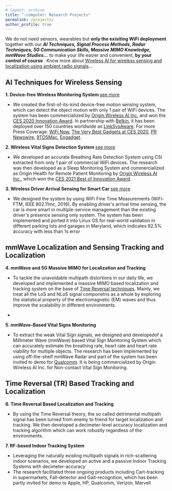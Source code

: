 ```yaml
---
# layout: archive
title: ":computer: Research Projects"
permalink: /projects/
author_profile: true
---
```

We do not need sensors, wearables but <b> only the exisiting WiFi deployment </b> together with our ***AI Techniques, Signal Process Methods, Radar Techniques, 5G Communication Skills, Massive MIMO Knowledge, mmWave Studies...*** to make your life easier and convenient, <b> by your control of course </b>. Know more about [Wireless AI for wireless sensing and localization using ambient radio signals](https://www.originwirelessai.com/)...

## AI Techniques for Wireless Sensing
<b> 1.  Device-free Wireless Monitoring System </b> [see more](https://xiaolu1263.github.io/publications/1Wireless-Monitor)
  * We created the first-of-its-kind device-free motion sensing system, which can detect the object motion with only 1 pair of WiFi devices. The system has been commercialized by [Origin Wireless AI Inc.](https://www.originwirelessai.com/) and won the [CES 2020 Innovation Award](https://www.ces.tech/Innovation-Awards/Honorees/2020/Honorees/L/Linksys-Aware.aspx). In partnership with [Belkin](https://www.belkin.com/us/), it has been deployed over 150 countries worldwide as [LinkSysAware](https://www.linksys.com/us/linksys-aware/). For more Press Coverage: [WiFi Now](https://wifinowglobal.com/news-and-blog/roundup-centurylinks-wi-fi-6-with-intel-origins-mesh-sensing-xfinitys-wifi-ready/), [The Very Best Gadgets at CES 2020](https://gizmodo.com/the-very-best-gadgets-we-saw-at-ces-2020-1840949011), [PR Newswire](https://www.prnewswire.com/news-releases/origin-wireless-brings-smart-home-and-indoor-tracking-solution-to-mesh-routers-300576721.html?tc=eml_cleartime), [9TO5Mac](https://9to5mac.com/2019/10/08/linksys-aware-motion-sensing-mesh-wifi/), [Engadget](https://www.engadget.com/2019-10-08-linksys-motion-sensing-velop.html). 	

<b> 2. Wireless Vital Signs Detection System </b> [see more](https://xiaolu1263.github.io/publications/2Wireless-Vital-Sign)
  * We developed an accurate Breathing Rate Detection System using CSI extracted from only 1 pair of commercial WiFi devices. The research was then developed as a Sleep Monitoring System and commercialized as Origin Health for Remote Patient Monitoring by [Origin Wireless AI Inc.](https://www.originwirelessai.com/), which won the [CES 2021 Best of Innovation Award](https://www.ces.tech/Innovation-Awards/Honorees/2021/Best-Of/O/Origin-Health-Remote-Patient-Monitoring.aspx).

<b> 3. Wireless Driver Arrival Sensing for Smart Car </b> [see more](https://xiaolu1263.github.io/publications/3Wireless-Driver-Sensing)
  * We designed the system by using WiFi Fine Time Measurements (WiFi-FTM, IEEE 802.11mc, 2016). By enabling driver's arrival time sensing, the car
is more smart in multiple-service management than the existing driver's presence sensing only system. The system has been implemented and ported it into Linux OS for real-world validation in different parking lots and garages in Maryland, which indicates 92.5% accuracy with less than 1s error

## mmWave Localization and Sensing Tracking and Localization
<b> 4. mmWave and 5G Massive MIMO for Localization and Tracking </b>
  * To tackle the unavoidable multipath distortions in our daily life, we developed and implemented a massive MIMO based localization and tracking system on the base of [Time Reversal techniques](http://video.cmsworldwide.com/SP17/SP17_RayLiu_Keynote_1080p.mp4). Mainly, we treat all the LoS and NLoS signal componetns as a whole by exploring the statistical property of the electromagnetic (EM) waves and thus improve the scalability in different environments.

  * 
<b> 5. mmWave-Based Vital Signs Monitoring </b>
  * To extract the weak Vital Sign signals, we designed and developedof a Millimeter Wave (mmWave) based Vital Sign Monitoring System which can accurately estimate the breathing rate, heart rate and heart rate viability for multiple objects. The research has been implemented by using off-the-shelf mmWave Radar and part of the system has been invited to demo for [Qualcomm](https://www.qualcomm.com/). It is being commercialized by Origin Wireless AI Inc. for Non-contact Vital Sign Monitoring.

## Time Reversal (TR) Based Tracking and Localization
<b> 6. Time Reversal Based Localization and Tracking </b>
  * By using the Time Reversal theory, the so called detrimental multipath signal has been turned from enemy to friend for target localization and tracking. We then developed a decimeter-level accuracy localization and tracking algorithm which can work robustly regardless of the environments.

<b> 7. RF-based Indoor Tracking System </b>
  * Leveraging the naturally existing multipath signals in rich-scattering indoor scenarios, we developed an active and a passive Indoor Tracking Systems with decimeter-accuracy 
  * The research facilitated three ongoing products including Cart-tracking in supermarkets, Fall-detector and Gait-recognition, which has been partly invited for demo to Apple, HP, Qualcomm, Verizon, Marvell

